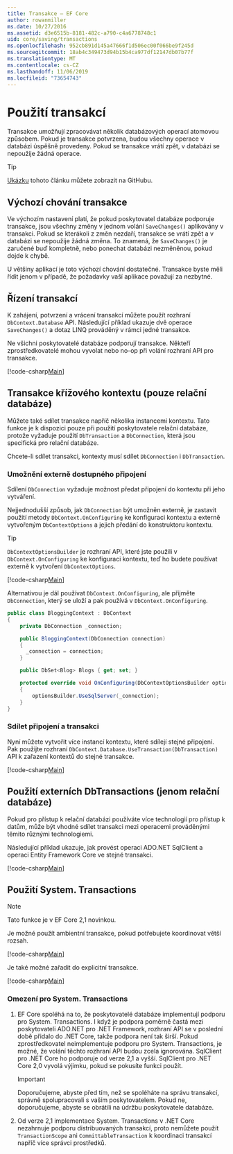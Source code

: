 ```yaml
---
title: Transakce – EF Core
author: rowanmiller
ms.date: 10/27/2016
ms.assetid: d3e6515b-8181-482c-a790-c4a6778748c1
uid: core/saving/transactions
ms.openlocfilehash: 952cb891d145a47666f1d506ec00f066be9f245d
ms.sourcegitcommit: 18ab4c349473d94b15b4ca977df12147db07b77f
ms.translationtype: MT
ms.contentlocale: cs-CZ
ms.lasthandoff: 11/06/2019
ms.locfileid: "73654743"
---
```

# <a name="using-transactions"></a>Použití transakcí

Transakce umožňují zpracovávat několik databázových operací atomovou způsobem. Pokud je transakce potvrzena, budou všechny operace v databázi úspěšně provedeny. Pokud se transakce vrátí zpět, v databázi se nepoužije žádná operace.

> [!TIP]  
> [Ukázku](https://github.com/aspnet/EntityFramework.Docs/tree/master/samples/core/Saving/Transactions/) tohoto článku můžete zobrazit na GitHubu.

## <a name="default-transaction-behavior"></a>Výchozí chování transakce

Ve výchozím nastavení platí, že pokud poskytovatel databáze podporuje transakce, jsou všechny změny v jednom volání `SaveChanges()` aplikovány v transakci. Pokud se kterákoli z změn nezdaří, transakce se vrátí zpět a v databázi se nepoužije žádná změna. To znamená, že `SaveChanges()` je zaručené buď kompletně, nebo ponechat databázi nezměněnou, pokud dojde k chybě.

U většiny aplikací je toto výchozí chování dostatečné. Transakce byste měli řídit jenom v případě, že požadavky vaší aplikace považují za nezbytné.

## <a name="controlling-transactions"></a>Řízení transakcí

K zahájení, potvrzení a vrácení transakcí můžete použít rozhraní `DbContext.Database` API. Následující příklad ukazuje dvě operace `SaveChanges()` a dotaz LINQ prováděný v rámci jedné transakce.

Ne všichni poskytovatelé databáze podporují transakce. Někteří zprostředkovatelé mohou vyvolat nebo no-op při volání rozhraní API pro transakce.

[!code-csharp[Main](../../../samples/core/Saving/Transactions/ControllingTransaction/Sample.cs?name=Transaction&highlight=3,17,18,19)]

## <a name="cross-context-transaction-relational-databases-only"></a>Transakce křížového kontextu (pouze relační databáze)

Můžete také sdílet transakce napříč několika instancemi kontextu. Tato funkce je k dispozici pouze při použití poskytovatele relační databáze, protože vyžaduje použití `DbTransaction` a `DbConnection`, která jsou specifická pro relační databáze.

Chcete-li sdílet transakci, kontexty musí sdílet `DbConnection` i `DbTransaction`.

### <a name="allow-connection-to-be-externally-provided"></a>Umožnění externě dostupného připojení

Sdílení `DbConnection` vyžaduje možnost předat připojení do kontextu při jeho vytváření.

Nejjednodušší způsob, jak `DbConnection` být umožněn externě, je zastavit použití metody `DbContext.OnConfiguring` ke konfiguraci kontextu a externě vytvořeným `DbContextOptions` a jejich předání do konstruktoru kontextu.

> [!TIP]  
> `DbContextOptionsBuilder` je rozhraní API, které jste použili v `DbContext.OnConfiguring` ke konfiguraci kontextu, teď ho budete používat externě k vytvoření `DbContextOptions`.

[!code-csharp[Main](../../../samples/core/Saving/Transactions/SharingTransaction/Sample.cs?name=Context&highlight=3,4,5)]

Alternativou je dál používat `DbContext.OnConfiguring`, ale přijměte `DbConnection`, který se uloží a pak používá v `DbContext.OnConfiguring`.

``` csharp
public class BloggingContext : DbContext
{
    private DbConnection _connection;

    public BloggingContext(DbConnection connection)
    {
      _connection = connection;
    }

    public DbSet<Blog> Blogs { get; set; }

    protected override void OnConfiguring(DbContextOptionsBuilder optionsBuilder)
    {
        optionsBuilder.UseSqlServer(_connection);
    }
}
```

### <a name="share-connection-and-transaction"></a>Sdílet připojení a transakci

Nyní můžete vytvořit více instancí kontextu, které sdílejí stejné připojení. Pak použijte rozhraní `DbContext.Database.UseTransaction(DbTransaction)` API k zařazení kontextů do stejné transakce.

[!code-csharp[Main](../../../samples/core/Saving/Transactions/SharingTransaction/Sample.cs?name=Transaction&highlight=1,2,3,7,16,23,24,25)]

## <a name="using-external-dbtransactions-relational-databases-only"></a>Použití externích DbTransactions (jenom relační databáze)

Pokud pro přístup k relační databázi používáte více technologií pro přístup k datům, může být vhodné sdílet transakci mezi operacemi prováděnými těmito různými technologiemi.

Následující příklad ukazuje, jak provést operaci ADO.NET SqlClient a operaci Entity Framework Core ve stejné transakci.

[!code-csharp[Main](../../../samples/core/Saving/Transactions/ExternalDbTransaction/Sample.cs?name=Transaction&highlight=4,10,21,26,27,28)]

## <a name="using-systemtransactions"></a>Použití System. Transactions

> [!NOTE]  
> Tato funkce je v EF Core 2,1 novinkou.

Je možné použít ambientní transakce, pokud potřebujete koordinovat větší rozsah.

[!code-csharp[Main](../../../samples/core/Saving/Transactions/AmbientTransaction/Sample.cs?name=Transaction&highlight=1,2,3,26,27,28)]

Je také možné zařadit do explicitní transakce.

[!code-csharp[Main](../../../samples/core/Saving/Transactions/CommitableTransaction/Sample.cs?name=Transaction&highlight=1,15,28,29,30)]

### <a name="limitations-of-systemtransactions"></a>Omezení pro System. Transactions  

1. EF Core spoléhá na to, že poskytovatelé databáze implementují podporu pro System. Transactions. I když je podpora poměrně častá mezi poskytovateli ADO.NET pro .NET Framework, rozhraní API se v poslední době přidalo do .NET Core, takže podpora není tak širší. Pokud zprostředkovatel neimplementuje podporu pro System. Transactions, je možné, že volání těchto rozhraní API budou zcela ignorována. SqlClient pro .NET Core ho podporuje od verze 2,1 a vyšší. SqlClient pro .NET Core 2,0 vyvolá výjimku, pokud se pokusíte funkci použít.

   > [!IMPORTANT]  
   > Doporučujeme, abyste před tím, než se spoléháte na správu transakcí, správně spolupracovali s vaším poskytovatelem. Pokud ne, doporučujeme, abyste se obrátili na údržbu poskytovatele databáze.

2. Od verze 2,1 implementace System. Transactions v .NET Core nezahrnuje podporu distribuovaných transakcí, proto nemůžete použít `TransactionScope` ani `CommittableTransaction` k koordinaci transakcí napříč více správci prostředků.
